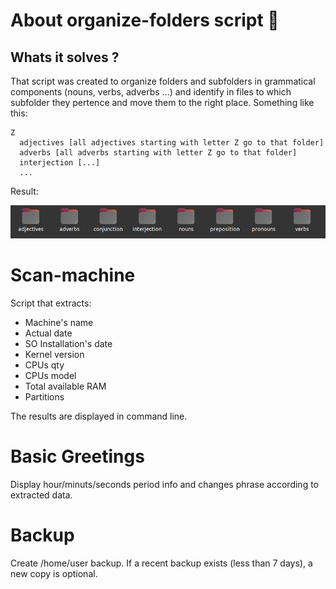 # About organize-folders script :file_folder:

## Whats it solves ?

That script was created to organize folders and subfolders in grammatical components (nouns, verbs, adverbs ...) and identify in files to which subfolder they pertence and move them to the right place. Something like this:

```
Z 
  adjectives [all adjectives starting with letter Z go to that folder]
  adverbs [all adverbs starting with letter Z go to that folder]
  interjection [...]
  ...

```

Result:

<img src="../imgs/result-organize-folder-script.png">


# Scan-machine

Script that extracts:

- Machine's name
- Actual date
- SO Installation's date
- Kernel version
- CPUs qty
- CPUs model
- Total available RAM
- Partitions

The results are displayed in command line.

# Basic Greetings

Display hour/minuts/seconds period info and changes phrase according to extracted data.

# Backup 

Create /home/user backup. If a recent backup exists (less than 7 days), a new copy is optional.
